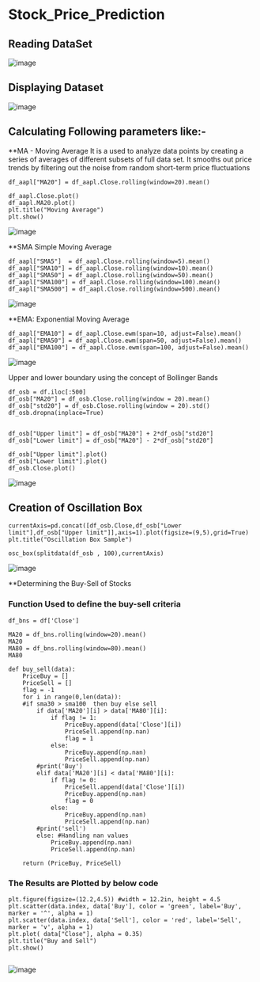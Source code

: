 # Stock_Price_Prediction



## Reading DataSet

![image](https://user-images.githubusercontent.com/34812655/117249060-d067fa00-adf5-11eb-947c-157b19e364cb.png)

## Displaying Dataset

![image](https://user-images.githubusercontent.com/34812655/117249165-fe4d3e80-adf5-11eb-81e8-2543476fdff2.png)

## Calculating Following parameters like:-

**MA - Moving Average
It is a used to analyze data points by creating a series of averages of different subsets of full data set. It smooths out price trends by filtering out the noise from random short-term price fluctuations

```
df_aapl["MA20"] = df_aapl.Close.rolling(window=20).mean()

df_aapl.Close.plot()
df_aapl.MA20.plot()
plt.title("Moving Average")
plt.show()
```
![image](https://user-images.githubusercontent.com/34812655/117249485-7ca9e080-adf6-11eb-8dff-c4bb561b87e3.png)


**SMA
Simple Moving Average

```
df_aapl["SMA5"]  = df_aapl.Close.rolling(window=5).mean()
df_aapl["SMA10"] = df_aapl.Close.rolling(window=10).mean()
df_aapl["SMA50"] = df_aapl.Close.rolling(window=50).mean()
df_aapl["SMA100"] = df_aapl.Close.rolling(window=100).mean()
df_aapl["SMA500"] = df_aapl.Close.rolling(window=500).mean()
```
![image](https://user-images.githubusercontent.com/34812655/117249434-6e5bc480-adf6-11eb-919d-1afb091d8967.png)

**EMA:
Exponential Moving Average

```
df_aapl["EMA10"] = df_aapl.Close.ewm(span=10, adjust=False).mean()
df_aapl["EMA50"] = df_aapl.Close.ewm(span=50, adjust=False).mean()
df_aapl["EMA100"] = df_aapl.Close.ewm(span=100, adjust=False).mean()
```
![image](https://user-images.githubusercontent.com/34812655/117249539-9519fb00-adf6-11eb-93b9-990d05a0169d.png)


Upper and lower boundary using the concept of Bollinger Bands


```
df_osb = df.iloc[:500]
df_osb["MA20"] = df_osb.Close.rolling(window = 20).mean()
df_osb["std20"] = df_osb.Close.rolling(window = 20).std()
df_osb.dropna(inplace=True)


df_osb["Upper limit"] = df_osb["MA20"] + 2*df_osb["std20"]
df_osb["Lower limit"] = df_osb["MA20"] - 2*df_osb["std20"]

df_osb["Upper limit"].plot()
df_osb["Lower limit"].plot()
df_osb.Close.plot()
```
![image](https://user-images.githubusercontent.com/34812655/117249665-d1e5f200-adf6-11eb-929c-d62a3c7a8f0e.png)


## Creation of Oscillation Box
```
currentAxis=pd.concat([df_osb.Close,df_osb["Lower limit"],df_osb["Upper limit"]],axis=1).plot(figsize=(9,5),grid=True)
plt.title("Oscillation Box Sample")

osc_box(splitdata(df_osb , 100),currentAxis)
```
![image](https://user-images.githubusercontent.com/34812655/117249752-fcd04600-adf6-11eb-890c-58e7a40dd525.png)


**Determining the Buy-Sell of Stocks

### Function Used to define the buy-sell criteria

```
df_bns = df['Close']

MA20 = df_bns.rolling(window=20).mean()
MA20
MA80 = df_bns.rolling(window=80).mean()
MA80

def buy_sell(data):    
    PriceBuy = []
    PriceSell = []
    flag = -1
    for i in range(0,len(data)):
    #if sma30 > sma100  then buy else sell
        if data['MA20'][i] > data['MA80'][i]:
            if flag != 1:
                PriceBuy.append(data['Close'][i])
                PriceSell.append(np.nan)
                flag = 1
            else:
                PriceBuy.append(np.nan)
                PriceSell.append(np.nan)
        #print('Buy')
        elif data['MA20'][i] < data['MA80'][i]:
            if flag != 0:
                PriceSell.append(data['Close'][i])
                PriceBuy.append(np.nan)
                flag = 0
            else:
                PriceBuy.append(np.nan)
                PriceSell.append(np.nan)
        #print('sell')
        else: #Handling nan values
            PriceBuy.append(np.nan)
            PriceSell.append(np.nan)
  
    return (PriceBuy, PriceSell)  
```
### The Results are Plotted by below code
  
```
plt.figure(figsize=(12.2,4.5)) #width = 12.2in, height = 4.5
plt.scatter(data.index, data['Buy'], color = 'green', label='Buy', marker = '^', alpha = 1)
plt.scatter(data.index, data['Sell'], color = 'red', label='Sell', marker = 'v', alpha = 1)
plt.plot( data["Close"], alpha = 0.35)
plt.title("Buy and Sell")
plt.show()
  
```

![image](https://user-images.githubusercontent.com/34812655/117249980-5b95bf80-adf7-11eb-9556-5c35f31a17e9.png)



